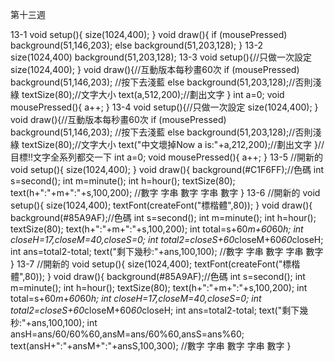 第十三週

13-1
void setup(){
  size(1024,400);
}
void draw(){
  if (mousePressed) background(51,146,203); 
  else background(51,203,128);
}
13-2
size(1024,400) 
 background(51,203,128);
13-3
void setup(){//只做一次設定
  size(1024,400);
}
void draw(){//互動版本每秒畫60次
  if (mousePressed) background(51,146,203); //按下去淺藍
  else background(51,203,128);//否則淺綠
  textSize(80);//文字大小
  text(a,512,200);//劃出文字
}
int a=0;
void mousePressed(){
  a++;
}
13-4
void setup(){//只做一次設定
  size(1024,400);
}
void draw(){//互動版本每秒畫60次
  if (mousePressed) background(51,146,203); //按下去淺藍
  else background(51,203,128);//否則淺綠
  textSize(80);//文字大小
  text("中文壞掉Now a is:"+a,212,200);//劃出文字
}//目標!!文字全系列都交一下
int a=0;
void mousePressed(){
  a++;
}
13-5
//開新的
void setup(){
  size(1024,400);
}
void draw(){
  background(#C1F6FF);//色碼
  int s=second();
  int m=minute();
  int h=hour();
  textSize(80);
  text(h+":"+m+":"+s,100,200);
   //數字 字串 數字 字串 數字
}
13-6
//開新的
void setup(){
  size(1024,400);
  textFont(createFont("標楷體",80));
}
void draw(){
  background(#85A9AF);//色碼
  int s=second();
  int m=minute();
  int h=hour();
  textSize(80);
  text(h+":"+m+":"+s,100,200);
  int total=s+60*m+60*60*h;
  int closeH=17,closeM=40,closeS=0;
  int total2=closeS+60*closeM+60*60*closeH;
  int ans=total2-total;
  text("剩下幾秒:"+ans,100,100);
   //數字 字串 數字 字串 數字
}
13-7
//開新的
void setup(){
  size(1024,400);
  textFont(createFont("標楷體",80));
}
void draw(){
  background(#85A9AF);//色碼
  int s=second();
  int m=minute();
  int h=hour();
  textSize(80);
  text(h+":"+m+":"+s,100,200);
  int total=s+60*m+60*60*h;
  int closeH=17,closeM=40,closeS=0;
  int total2=closeS+60*closeM+60*60*closeH;
  int ans=total2-total;
  text("剩下幾秒:"+ans,100,100);
  int ansH=ans/60/60%60,ansM=ans/60%60,ansS=ans%60;
  text(ansH+":"+ansM+":"+ansS,100,300);
   //數字 字串 數字 字串 數字
}
